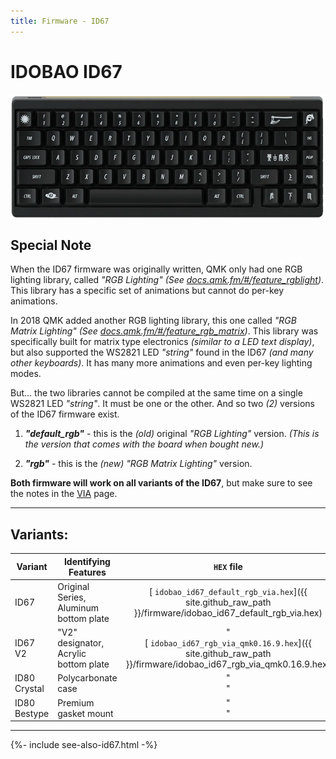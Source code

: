 ```yaml
---
title: Firmware - ID67
---
```


# IDOBAO ID67

<img src="../assets/img/idobao-id67.png" height="200" width="auto" style="display:block;margin-left:auto;margin-right:auto;">

## Special Note

When the ID67 firmware was originally written, QMK only had one RGB lighting library, called *"RGB Lighting"* *(See [docs.qmk.fm/#/feature_rgblight](https://docs.qmk.fm/#/feature_rgblight))*.  This library has a specific set of animations but cannot do per-key animations.

In 2018 QMK added another RGB lighting library, this one called *"RGB Matrix Lighting"* *(See [docs.qmk.fm/#/feature_rgb_matrix](https://docs.qmk.fm/#/feature_rgb_matrix))*.  This library was specifically built for matrix type electronics *(similar to a LED text display)*, but also supported the WS2821 LED *"string"* found in the ID67 *(and many other keyboards)*.  It has many more animations and even per-key lighting modes.

But... the two libraries cannot be compiled at the same time on a single WS2821 LED *"string"*.  It must be one or the other.  And so two *(2)* versions of the ID67 firmware exist.

1.  ***"default_rgb"*** - this is the *(old)* original *"RGB Lighting"* version.  *(This is the version that comes with the board when bought new.)*

2.  ***"rgb"*** - this is the *(new)* *"RGB Matrix Lighting"* version.

**Both firmware will work on all variants of the ID67**, but make sure to see the notes in the [VIA](../via/id67.html) page.

---

## Variants:

| Variant | Identifying Features | `HEX` file | Source Location |
|---------|----------------------|:----------:|:---------------:|
| ID67 | Original Series, Aluminum bottom plate | [<i class="fas fa-microchip"></i> `idobao_id67_default_rgb_via.hex`]({{ site.github_raw_path }}/firmware/idobao_id67_default_rgb_via.hex) | [<i class="fab fa-github"></i> QMK]({{ site.github_qmk_path }}/id67/default_rgb) |
| ID67 V2 | "V2" designator, Acrylic bottom plate | "<br>[<i class="fas fa-microchip"></i> `idobao_id67_rgb_via_qmk0.16.9.hex`]({{ site.github_raw_path }}/firmware/idobao_id67_rgb_via_qmk0.16.9.hex) | "<br>[<i class="fab fa-github"></i> QMK]({{ site.github_qmk_path }}/id67/rgb) |
| ID80 Crystal | Polycarbonate case | "<br>" | "<br>" |
| ID80 Bestype | Premium gasket mount | "<br>" | "<br>" |

---

{%- include see-also-id67.html -%}

